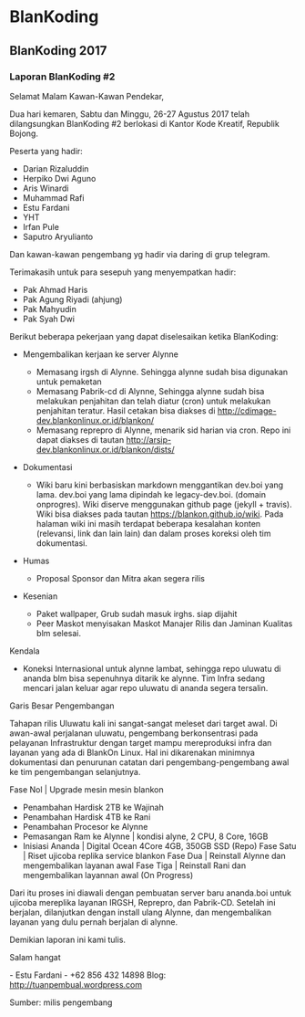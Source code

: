 # BlanKoding

## BlanKoding 2017

### Laporan BlanKoding \#2

Selamat Malam Kawan-Kawan Pendekar,

Dua hari kemaren, Sabtu dan Minggu, 26-27 Agustus 2017 telah dilangsungkan BlanKoding #2
berlokasi di Kantor Kode Kreatif, Republik Bojong.

Peserta yang hadir:
- Darian Rizaluddin
- Herpiko Dwi Aguno
- Aris Winardi
- Muhammad Rafi
- Estu Fardani
- YHT
- Irfan Pule
- Saputro Aryulianto

Dan kawan-kawan pengembang yg hadir via daring di grup telegram.

Terimakasih untuk para sesepuh yang menyempatkan hadir:
- Pak Ahmad Haris
- Pak Agung Riyadi (ahjung)
- Pak Mahyudin
- Pak Syah Dwi

Berikut beberapa pekerjaan yang dapat diselesaikan ketika BlanKoding:
- Mengembalikan kerjaan ke server Alynne
  * Memasang irgsh di Alynne. Sehingga alynne sudah bisa digunakan untuk pemaketan
  * Memasang Pabrik-cd di Alynne, Sehingga alynne sudah bisa melakukan penjahitan dan telah diatur (cron) untuk melakukan penjahitan teratur. Hasil cetakan bisa diakses di http://cdimage-dev.blankonlinux.or.id/blankon/
  * Memasang reprepro di Alynne, menarik sid harian via cron. Repo ini dapat diakses di tautan http://arsip-dev.blankonlinux.or.id/blankon/dists/

- Dokumentasi
  * Wiki baru kini berbasiskan markdown menggantikan dev.boi yang lama. dev.boi yang lama dipindah ke legacy-dev.boi. (domain onprogres). Wiki diserve menggunakan github page (jekyll + travis). Wiki bisa diakses pada tautan https://blankon.github.io/wiki. Pada halaman wiki ini masih terdapat beberapa kesalahan konten (relevansi, link dan lain lain) dan dalam proses koreksi oleh tim dokumentasi.

- Humas
  * Proposal Sponsor dan Mitra akan segera rilis

- Kesenian
  * Paket wallpaper, Grub sudah masuk irghs. siap dijahit
  * Peer Maskot menyisakan Maskot Manajer Rilis dan Jaminan Kualitas blm selesai.

Kendala
- Koneksi Internasional untuk alynne lambat, sehingga repo uluwatu di ananda blm bisa sepenuhnya ditarik ke alynne. Tim Infra sedang mencari jalan keluar agar repo uluwatu di ananda segera tersalin.

Garis Besar Pengembangan

Tahapan rilis Uluwatu kali ini sangat-sangat meleset dari target awal. Di awan-awal perjalanan uluwatu, pengembang berkonsentrasi pada pelayanan Infrastruktur dengan target mampu mereproduksi infra dan layanan yang ada di BlankOn Linux. Hal ini dikarenakan minimnya dokumentasi dan penurunan catatan dari pengembang-pengembang awal ke tim pengembangan selanjutnya.

Fase Nol | Upgrade mesin mesin blankon
- Penambahan Hardisk 2TB ke Wajinah
- Penambahan Hardisk 4TB ke Rani
- Penambahan Procesor ke Alynne
- Pemasangan Ram ke Alynne | kondisi alyne, 2 CPU, 8 Core, 16GB
- Inisiasi Ananda | Digital Ocean 4Core 4GB, 350GB SSD (Repo)
Fase Satu | Riset ujicoba replika service blankon
Fase Dua | Reinstall Alynne dan mengembalikan layanan awal
Fase Tiga | Reinstall Rani dan mengembalikan layannan awal (On Progress)

Dari itu proses ini diawali dengan pembuatan server baru ananda.boi untuk ujicoba mereplika layanan IRGSH, Reprepro, dan Pabrik-CD. Setelah ini berjalan, dilanjutkan dengan install ulang Alynne, dan mengembalikan layanan yang dulu pernah berjalan di alynne.

Demikian laporan ini kami tulis.

Salam hangat

\- Estu Fardani -
+62 856 432 14898
Blog: http://tuanpembual.wordpress.com

Sumber: milis pengembang
